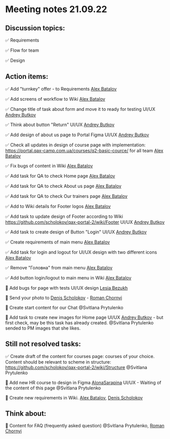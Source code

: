 # Meeting notes 21.09.22

## Discussion topics:

:white_check_mark: Requirements

:white_check_mark: Flow for team 

:white_check_mark: Design 

## Action items:   

:white_check_mark: Add "turnkey" offer - to Requirements [Alex Batalov](https://github.com/ABatalov) 

:white_check_mark: Add screens of workflow to Wiki  [Alex Batalov](https://github.com/ABatalov)  

:white_check_mark: Change title of task about form and move it to ready for testing UI/UX [Andrey Butkov](https://github.com/ButKoff)  

:white_check_mark: Think about button "Return" UI/UX [Andrey Butkov](https://github.com/ButKoff) 

:white_check_mark: Add design of about us page to Portal Figma UI/UX [Andrey Butkov](https://github.com/ButKoff)   

:white_check_mark:  Check all updates in design of course page with implementation: https://portal.qax-camp.com.ua/courses/q2-basic-cource/ for all team [Alex Batalov](https://github.com/ABatalov) 

:white_check_mark: Fix bugs of content in Wiki [Alex Batalov](https://github.com/ABatalov)  

:white_check_mark: Add task for QA to check Home page [Alex Batalov](https://github.com/ABatalov)  

:white_check_mark: Add task for QA to check About us page [Alex Batalov](https://github.com/ABatalov)

:white_check_mark: Add task for QA to check Our trainers page [Alex Batalov](https://github.com/ABatalov) 

:white_check_mark: Add to Wiki details for Footer logos [Alex Batalov](https://github.com/ABatalov) 

:white_check_mark: Add task to update design of Footer according to Wiki https://github.com/scholokov/qax-portal-2/wiki/Footer UI/UX [Andrey Butkov](https://github.com/ButKoff) 

:white_check_mark: Add task to create design of Button "Login" UI/UX [Andrey Butkov](https://github.com/ButKoff) 

:white_check_mark: Create requirements of main menu [Alex Batalov](https://github.com/ABatalov) 

:white_check_mark: Add task for login and logout for UI/UX design with two different icons [Alex Batalov](https://github.com/ABatalov) 

:white_check_mark: Remove "Головна" from main menu [Alex Batalov](https://github.com/ABatalov)

:white_check_mark: Add button login/logout to main menu in Wiki [Alex Batalov](https://github.com/ABatalov) 

:black_square_button: Add bugs for page with tests UI/UX design [Lesia Bezukh](https://github.com/LesiaBezukh)

:black_square_button: Send your photo to [Denis Scholokov](https://github.com/scholokov) - [Roman Chornyi](https://github.com/RChornyi)

:black_square_button: Create start content for our Chat @Svitlana Prytulenko  

:black_square_button: Add task to create new images for Home page UI/UX [Andrey Butkov](https://github.com/ButKoff) - but first check, may be this task has already created. @Svitlana Prytulenko sended to PM images that she likes.   

## Still not resolved tasks:  

:white_check_mark: Create draft of the content for courses page: courses of your choice. Content should be relevant to scheme in structure: https://github.com/scholokov/qax-portal-2/wiki/Structure  @Svitlana Prytulenko

:black_square_button: Add new HR course to design in Figma [AlonaSarapina](https://github.com/AlonaSarapina)  UI/UX - Waiting of the content of this page @Svitlana Prytulenko 

:black_square_button: Create new requirements in Wiki. [Alex Batalov](https://github.com/ABatalov), [Denis Scholokov](https://github.com/scholokov)

## Think about:  

:black_square_button: Content for FAQ (frequently asked question) @Svitlana Prytulenko, [Roman Chornyi](https://github.com/RChornyi)
